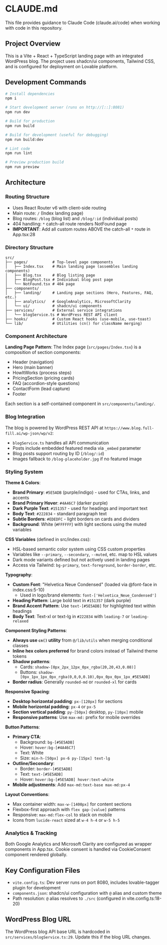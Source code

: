 # CLAUDE.md

This file provides guidance to Claude Code (claude.ai/code) when working with code in this repository.

## Project Overview

This is a Vite + React + TypeScript landing page with an integrated WordPress blog. The project uses shadcn/ui components, Tailwind CSS, and is configured for deployment on Lovable platform.

## Development Commands

```bash
# Install dependencies
npm i

# Start development server (runs on http://[::]:8081)
npm run dev

# Build for production
npm run build

# Build for development (useful for debugging)
npm run build:dev

# Lint code
npm run lint

# Preview production build
npm run preview
```

## Architecture

### Routing Structure
- Uses React Router v6 with client-side routing
- Main route: `/` (Index landing page)
- Blog routes: `/blog` (blog list) and `/blog/:id` (individual posts)
- 404 handling: `*` catch-all route renders NotFound page
- **IMPORTANT**: Add all custom routes ABOVE the catch-all `*` route in App.tsx:28

### Directory Structure

```
src/
├── pages/           # Top-level page components
│   ├── Index.tsx    # Main landing page (assembles landing components)
│   ├── Blog.tsx     # Blog listing page
│   ├── BlogPost.tsx # Individual blog post page
│   └── NotFound.tsx # 404 page
├── components/
│   ├── landing/     # Landing page sections (Hero, Features, FAQ, etc.)
│   ├── analytics/   # GoogleAnalytics, MicrosoftClarity
│   └── ui/          # shadcn/ui components
├── services/        # External service integrations
│   └── blogService.ts # WordPress REST API client
├── hooks/           # Custom React hooks (use-mobile, use-toast)
└── lib/             # Utilities (cn() for className merging)
```

### Component Architecture

**Landing Page Pattern**: The Index page (`src/pages/Index.tsx`) is a composition of section components:
- Header (navigation)
- Hero (main banner)
- HowItWorks (process steps)
- PricingSection (pricing cards)
- FAQ (accordion-style questions)
- ContactForm (lead capture)
- Footer

Each section is a self-contained component in `src/components/landing/`.

### Blog Integration

The blog is powered by WordPress REST API at `https://www.blog.full-fill.ai/wp-json/wp/v2`:
- `blogService.ts` handles all API communication
- Posts include embedded featured media via `_embed` parameter
- Blog posts support routing by ID (`/blog/:id`)
- Images fallback to `/blog-placeholder.jpg` if no featured image

### Styling System

**Theme & Colors**:
- **Brand Primary**: `#5E5ADB` (purple/indigo) - used for CTAs, links, and accents
- **Brand Primary Hover**: `#4A46C7` (darker purple)
- **Dark Purple Text**: `#151357` - used for headings and important text
- **Body Text**: `#222834` - standard paragraph text
- **Subtle Borders**: `#EDEDFC` - light borders on cards and dividers
- **Background**: White (`#FFFFFF`) with light sections using the muted variables

**CSS Variables** (defined in src/index.css):
- HSL-based semantic color system using CSS custom properties
- Variables like `--primary`, `--secondary`, `--muted`, etc. map to HSL values
- Dark mode variants defined but not actively used in landing pages
- Access via Tailwind: `bg-primary`, `text-foreground`, `border-border`, etc.

**Typography**:
- **Custom Font**: "Helvetica Neue Condensed" (loaded via @font-face in index.css:5-10)
  - Used in logo/brand elements: `font-['Helvetica_Neue_Condensed']`
- **Heading Pattern**: Large bold text in `#151357` (dark purple)
- **Brand Accent Pattern**: Use `text-[#5E5ADB]` for highlighted text within headings
- **Body Text**: Text-xl or text-lg in `#222834` with `leading-7` or `leading-relaxed`

**Component Styling Patterns**:
- **Always use `cn()` utility** from `@/lib/utils` when merging conditional classes
- **Inline hex colors preferred** for brand colors instead of Tailwind theme tokens
- **Shadow patterns**:
  - Cards: `shadow-[0px_2px_12px_0px_rgba(20,20,43,0.08)]`
  - Buttons: `shadow-[0px_1px_1px_0px_rgba(0,0,0,0.10),0px_0px_0px_1px_#5E5ADB]`
- **Border radius**: Generally `rounded-md` or `rounded-xl` for cards

**Responsive Spacing**:
- **Desktop horizontal padding**: `px-[120px]` for sections
- **Mobile horizontal padding**: `px-4` or `px-5`
- **Section vertical padding**: `py-[50px]` desktop, `py-[10px]` mobile
- **Responsive patterns**: Use `max-md:` prefix for mobile overrides

**Button Patterns**:
- **Primary CTA**:
  - Background: `bg-[#5E5ADB]`
  - Hover: `hover:bg-[#4A46C7]`
  - Text: White
  - Size: `min-h-[50px] px-6 py-[15px] text-lg`
- **Outline/Secondary**:
  - Border: `border-[#5E5ADB]`
  - Text: `text-[#5E5ADB]`
  - Hover: `hover:bg-[#5E5ADB] hover:text-white`
- **Mobile adjustments**: Add `max-md:text-base max-md:px-4`

**Layout Conventions**:
- Max container width: `max-w-[1400px]` for content sections
- Flexbox-first approach with `flex gap-[value]` patterns
- Responsive: `max-md:flex-col` to stack on mobile
- Icons from `lucide-react` sized at `w-4 h-4` or `w-5 h-5`

### Analytics & Tracking

Both Google Analytics and Microsoft Clarity are configured as wrapper components in App.tsx. Cookie consent is handled via CookieConsent component rendered globally.

## Key Configuration Files

- `vite.config.ts`: Dev server runs on port 8080, includes lovable-tagger plugin for development
- `components.json`: shadcn/ui configuration with `@` alias and custom theme
- Path resolution: `@` alias resolves to `./src` (configured in vite.config.ts:18-20)

## WordPress Blog URL

The WordPress blog API base URL is hardcoded in `src/services/blogService.ts:29`. Update this if the blog URL changes.
